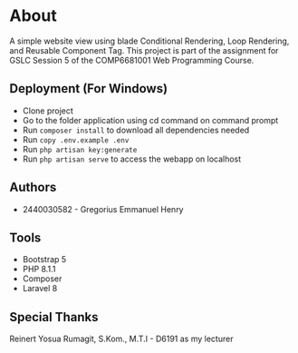 # About

A simple website view using blade Conditional Rendering, Loop Rendering, and Reusable Component Tag. This project is part of the assignment for GSLC Session 5 of the COMP6681001 Web Programming Course.

## Deployment (For Windows)

- Clone project
- Go to the folder application using cd command on command prompt
- Run `composer install` to download all dependencies needed
- Run `copy .env.example .env`
- Run `php artisan key:generate`
- Run `php artisan serve` to access the webapp on localhost

## Authors

- 2440030582 - Gregorius Emmanuel Henry

## Tools
- Bootstrap 5
- PHP 8.1.1
- Composer
- Laravel 8

## Special Thanks

Reinert Yosua Rumagit, S.Kom., M.T.I - D6191 as my lecturer
